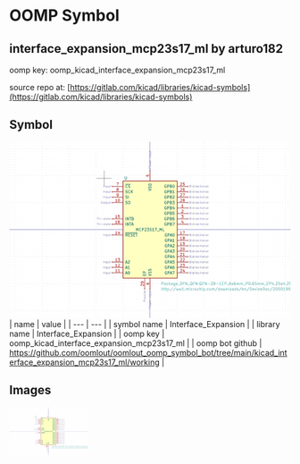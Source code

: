 # OOMP Symbol  
## interface_expansion_mcp23s17_ml  by arturo182  
  
oomp key: oomp_kicad_interface_expansion_mcp23s17_ml  
  
source repo at: [https://gitlab.com/kicad/libraries/kicad-symbols](https://gitlab.com/kicad/libraries/kicad-symbols)  
## Symbol  
  
[![working.png](working_600.png)](working.png)  
| name | value | 
| --- | --- | 
| symbol name | Interface_Expansion | 
| library name | Interface_Expansion | 
| oomp key | oomp_kicad_interface_expansion_mcp23s17_ml | 
| oomp bot github | https://github.com/oomlout/oomlout_oomp_symbol_bot/tree/main/kicad_interface_expansion_mcp23s17_ml/working | 
## Images  
  
[![working.png](working_140.png)](working.png)  
